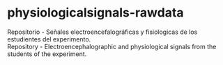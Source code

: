 # physiologicalsignals-rawdata
Repositorio - Señales electroencefalográficas y fisiologicas de los estudientes del experimento.  
Repository - Electroencephalographic and physiological signals from the students of the experiment.
